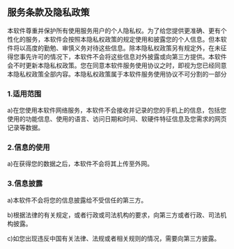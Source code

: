## 服务条款及隐私政策

本软件尊重并保护所有使用服务用户的个人隐私权。为了给您提供更准确、更有个性化的服务，本软件会按照本隐私权政策的规定使用和披露您的个人信息。但本软件将以高度的勤勉、审慎义务对待这些信息。除本隐私权政策另有规定外，在未征得您事先许可的情况下，本软件不会将这些信息对外披露或向第三方提供。本软件会不时更新本隐私权政策。您在同意本软件服务使用协议之时，即视为您已经同意本隐私权政策全部内容。本隐私权政策属于本软件服务使用协议不可分割的一部分

### 1.适用范围
a)在您使用本软件网络服务，本软件不会接收并记录的您的手机上的信息，包括您使用的功能信息、使用的语言、访问日期和时间、软硬件特征信息及您需求的网页记录等数据。

### 2.信息的使用
a)在获得您的数据之后，本软件不会将其上传至外网。

### 3.信息披露
a)本软件不会将您的信息披露给不受信任的第三方。

b)根据法律的有关规定，或者行政或司法机构的要求，向第三方或者行政、司法机构披露。

c)如您出现违反中国有关法律、法规或者相关规则的情况，需要向第三方披露。
